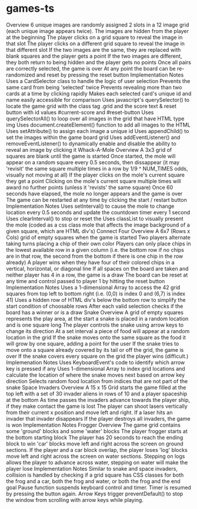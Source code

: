 # games-ts

Overview
6 unique images are randomly assigned 2 slots in a 12 image grid (each unique image appears twice).
The images are hidden from the player at the beginning
The player clicks on a grid square to reveal the image in that slot
The player clicks on a different grid square to reveal the image in that different slot
If the two images are the same, they are replaced with blank squares and the player gets a point
If the two images are different, they both return to being hidden and the player gets no points
Once all pairs are correctly selected, the game is over
At any point the board can be re-randomized and reset by pressing the reset button
Implementation Notes
Uses a CardSelector class to handle the logic of user selection
Prevents the same card from being 'selected' twice
Prevents revealing more than two cards at a time by clicking rapidly
Makes each selected card's unique id and name easily accessible for comparison
Uses javascript's querySelector() to locate the game grid with the class tag .grid and the score text & reset button with id values #current-score and #reset-button
Uses querySelectorAll() to loop over all images in the grid that have HTML type img
Uses document.createElement() function to add all images to the HTML
Uses setAttribute() to assign each image a unique id
Uses appendChild() to set the images within the game board grid
Uses addEventListener() and removeEventListener() to dynamically enable and disable the ability to reveal an image by clicking it
Whack-A-Mole
Overview
A 3x3 grid of squares are blank until the game is started
Once started, the mole will appear on a random square every 0.5 seconds, then dissappear (it may 'revisit' the same square multiple times in a row by 1/9 ^ NUM_TIMES odds, visually not moving at all)
If the player clicks on the mole's current square they get a point
Clicking on the mole's current square multiple times will award no further points (unless it 'revists' the same square)
Once 60 seconds have elapsed, the mole no longer appears and the game is over
The game can be restarted at any time by clicking the start / restart button
Implementation Notes
Uses setInterval() to cause the mole to change location every 0.5 seconds and update the countdown timer every 1 second
Uses clearInterval() to stop or reset the
Uses classList to visually present the mole (coded as a css class mole that affects the image background of a given square, which are HTML div's)
Connect Four
Overview
A 6x7 (Rows x Cols) grid of empty squares when the game is started
Two players alternate taking turns placing a chip of their own color
Players can only place chips in the lowest available row in a given column (i.e. the bottom row if no chips are in that row, the second from the bottom if there is one chip in the row already)
A player wins when they have four of their colored chips in a vertical, horizontal, or diagonal line
If all spaces on the board are taken and neither player has 4 in a row, the game is a draw
The board can be reset at any time and control passed to player 1 by hitting the reset button
Implementation Notes
Uses a 1-dimensional Array to access the 42 grid squares from top left to bottom right (i.e. (0,0) is index 0 and (6,7) is index 41)
Uses a hidden row of HTML div's below the bottom row to simplify the start condition of choosable rows
After each valid selection checks if the board has a winner or is a draw
Snake
Overview
A grid of empty squares represents the play area, at the start a snake is placed in a random location and is one square long
The player controls the snake using arrow keys to change its direction
At a set interval a piece of food will appear at a random location in the grid
If the snake moves onto the same square as the food it will grow by one square, adding a point for the user
If the snake tries to move onto a square already covered by its tail or off the grid, the game is over
If the snake covers every square on the grid the player wins (difficult.)
Implemenation Notes
Uses KeyboardEvent's code to identify which arrow key is pressed if any
Uses 1-dimensional Array to index grid locations and calculate the location of where the snake moves next based on arrow key direction
Selects random food location from indices that are not part of the snake
Space Invaders
Overview
A 15 x 15 Grid starts the game filled at the top left with a set of 30 invader aliens in rows of 10 and a player spaceship at the bottom
As time passes the invaders advance towards the player ship, if they make contact the game is lost
The player can shoot lasers vertically from their current x position and move left and right. If a laser hits an invader that invader disappears
If the player destroys all invaders, the game is won
Implementation Notes
Frogger
Overview
The game grid contains some 'ground' blocks and some 'water' blocks
The player frogger starts at the bottom starting block
The player has 20 seconds to reach the ending block to win
'car' blocks move left and right across the screen on ground sections. If the player and a car block overlap, the player loses
'log' blocks move left and right across the screen on water sections. Stepping on logs allows the player to advance across water, stepping on water will make the player lose
Implementation Notes
Similar to snake and space invaders, collision is handled by checking if a grid square has CSS classes for both the frog and a car, both the frog and water, or both the frog and the end goal
Pause function suspends keyboard control and timer. Timer is resumed by pressing the button again.
Arrow Keys trigger preventDefault() to stop the window from scrolling with arrow keys while playing.